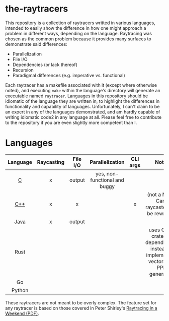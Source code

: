# the-raytracers

This repository is a collection of raytracers writted in various languages, intended to easily show the difference in how one might approach a problem in different ways, depending on the language. Raytracing was chosen as the common problem because it provides many surfaces to demonstrate said differences:

* Parallelization
* File I/O
* Dependencies (or lack thereof)
* Recursion
* Paradigmal differences (e.g. imperative vs. functional)

Each raytracer has a makefile associated with it (except where otherwise noted), and executing `make` within the language's directory will generate an executable named `raytracer`. Languages in this repository should be idiomatic of the language they are written in, to highlight the differences in functionality and capability of languages. Unfortunately, I can't claim to be an expert in any of the languages demonstrated, and am hardly capable of writing idiomatic code2 in any language at all. Please feel free to contribute to the repository if you are even slightly more competent than I.

# Languages

| Language | Raycasting | File I/O | Parallelization | CLI args | Notes |
|:-:|:-:|:-:|:-:|:-:|:-:|
|[C](c)|x|output|yes, non-functional and buggy||
|[C++](cpp) |x|x||x|(not a Monte Carlo raycaster. Will be rewritten)|
|[Java](java)|x|output|||
|Rust|||||uses Cargo crates as dependencies instead of implementing vectors and PPM generators|
|Go|||||
|Python|||||

These raytracers are not meant to be overly complex. The feature set for any raytracer is based on those covered in Peter Shirley's [Raytracing in a Weekend (PDF)](http://www.realtimerendering.com/raytracing/Ray%20Tracing%20in%20a%20Weekend.pdf).